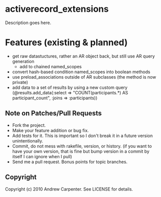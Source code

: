 # activerecord_extensions

Description goes here.

# Features (existing & planned)

* get raw datastuctures, rather an AR object back, but still use AR query generation
   - add to chained named_scopes
* convert hash-based condition named_scopes into boolean methods
* use preload_associations outside of AR subclasses (the method is now private)
* add data to a set of results by using a new custom query (@results.add_data(:select => "COUNT(participants.*) AS participant_count", :joins => :participants))

## Note on Patches/Pull Requests
 
* Fork the project.
* Make your feature addition or bug fix.
* Add tests for it. This is important so I don't break it in a
  future version unintentionally.
* Commit, do not mess with rakefile, version, or history.
  (if you want to have your own version, that is fine but bump version in a commit by itself I can ignore when I pull)
* Send me a pull request. Bonus points for topic branches.

## Copyright

Copyright (c) 2010 Andrew Carpenter. See LICENSE for details.
